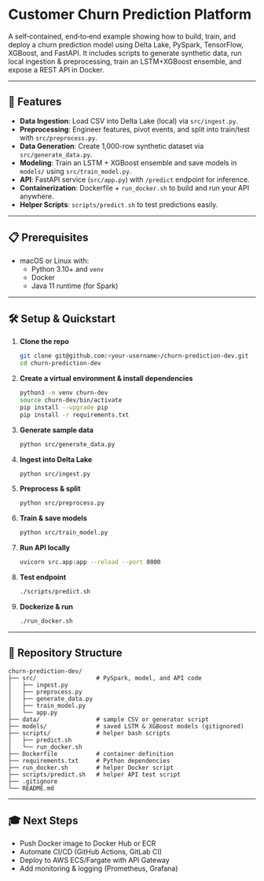 # Customer Churn Prediction Platform

A self‑contained, end‑to‑end example showing how to build, train, and deploy a churn prediction model using Delta Lake, PySpark, TensorFlow, XGBoost, and FastAPI. It includes scripts to generate synthetic data, run local ingestion & preprocessing, train an LSTM+XGBoost ensemble, and expose a REST API in Docker.

---

## 🚀 Features

- **Data Ingestion**: Load CSV into Delta Lake (local) via `src/ingest.py`.
- **Preprocessing**: Engineer features, pivot events, and split into train/test with `src/preprocess.py`.
- **Data Generation**: Create 1,000-row synthetic dataset via `src/generate_data.py`.
- **Modeling**: Train an LSTM + XGBoost ensemble and save models in `models/` using `src/train_model.py`.
- **API**: FastAPI service (`src/app.py`) with `/predict` endpoint for inference.
- **Containerization**: Dockerfile + `run_docker.sh` to build and run your API anywhere.
- **Helper Scripts**: `scripts/predict.sh` to test predictions easily.

---

## 📋 Prerequisites

- macOS or Linux with:
  - Python 3.10+ and `venv`
  - Docker
  - Java 11 runtime (for Spark)

---

## 🛠️ Setup & Quickstart

1. **Clone the repo**

   ```bash
   git clone git@github.com:<your-username>/churn-prediction-dev.git
   cd churn-prediction-dev
   ```

2. **Create a virtual environment & install dependencies**

   ```bash
   python3 -m venv churn-dev
   source churn-dev/bin/activate
   pip install --upgrade pip
   pip install -r requirements.txt
   ```

3. **Generate sample data**

   ```bash
   python src/generate_data.py
   ```

4. **Ingest into Delta Lake**

   ```bash
   python src/ingest.py
   ```

5. **Preprocess & split**

   ```bash
   python src/preprocess.py
   ```

6. **Train & save models**

   ```bash
   python src/train_model.py
   ```

7. **Run API locally**

   ```bash
   uvicorn src.app:app --reload --port 8000
   ```

8. **Test endpoint**

   ```bash
   ./scripts/predict.sh
   ```

9. **Dockerize & run**

   ```bash
   ./run_docker.sh
   ```

---

## 📂 Repository Structure

```plaintext
churn-prediction-dev/
├── src/                 # PySpark, model, and API code
│   ├── ingest.py
│   ├── preprocess.py
│   ├── generate_data.py
│   ├── train_model.py
│   └── app.py
├── data/                # sample CSV or generator script
├── models/              # saved LSTM & XGBoost models (gitignored)
├── scripts/             # helper bash scripts
│   ├── predict.sh
│   └── run_docker.sh
├── Dockerfile           # container definition
├── requirements.txt     # Python dependencies
├── run_docker.sh        # helper Docker script
├── scripts/predict.sh   # helper API test script
├── .gitignore
└── README.md
```

---

## 🎓 Next Steps

- Push Docker image to Docker Hub or ECR
- Automate CI/CD (GitHub Actions, GitLab CI)
- Deploy to AWS ECS/Fargate with API Gateway
- Add monitoring & logging (Prometheus, Grafana)
